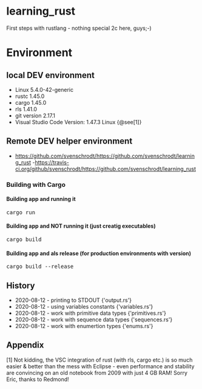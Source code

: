 # learning_rust
First steps with rustlang - nothing special 2c here, guys;-)

# Environment 

## local DEV environment
- Linux 5.4.0-42-generic
- rustc 1.45.0 
- cargo 1.45.0 
- rls 1.41.0
- git version 2.17.1
- Visual Studio Code Version: 1.47.3 Linux {@see[1]}

## Remote DEV helper environment 

- https://github.com/svenschrodt/https://github.com/svenschrodt/learning_rust
 -https://travis-ci.org/github/svenschrodt/https://github.com/svenschrodt/learning_rust

### Building with Cargo

#### Building app and running it

<pre>cargo run</pre>

#### Building app and NOT running it (just creatig executables)

<pre>cargo build</pre> 

#### Building app and als release (for production environments with version)

<pre>cargo build --release</pre>

## History 
- 2020-08-12 - printing to STDOUT {'output.rs'}
- 2020-08-12 - using variables constants {'variables.rs'}
- 2020-08-12 - work with primitive data types {'primitives.rs'}
- 2020-08-12 - work with sequence data types {'sequences.rs'}
- 2020-08-12 - work with enumertion types {'enums.rs'}

## Appendix

[1] Not kidding, the VSC integration of rust (with rls, cargo etc.) is so much easier & better than the mess with Eclipse - even performance and stability are convincing on an old notebook from 2009 with just 4 GB RAM! 
Sorry Eric, thanks to Redmond! 